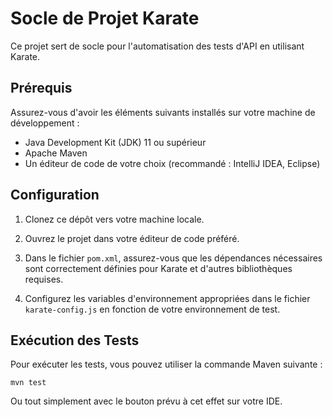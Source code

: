 # Socle de Projet Karate

Ce projet sert de socle pour l'automatisation des tests d'API en utilisant Karate.

## Prérequis

Assurez-vous d'avoir les éléments suivants installés sur votre machine de développement :

- Java Development Kit (JDK) 11 ou supérieur
- Apache Maven
- Un éditeur de code de votre choix (recommandé : IntelliJ IDEA, Eclipse)

## Configuration

1. Clonez ce dépôt vers votre machine locale.

2. Ouvrez le projet dans votre éditeur de code préféré.

3. Dans le fichier `pom.xml`, assurez-vous que les dépendances nécessaires sont correctement définies pour Karate et d'autres bibliothèques requises.

4. Configurez les variables d'environnement appropriées dans le fichier `karate-config.js` en fonction de votre environnement de test.

## Exécution des Tests

Pour exécuter les tests, vous pouvez utiliser la commande Maven suivante :
```
mvn test
```
Ou tout simplement avec le bouton prévu à cet effet sur votre IDE.


